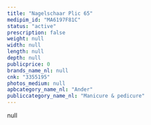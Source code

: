 ```yaml
---
title: "Nagelschaar Plic 65"
medipim_id: "MA6197F81C"
status: "active"
prescription: false
weight: null
width: null
length: null
depth: null
publicprice: 0
brands_name_nl: null
cnk: "3355195"
photos_medium: null
apbcategory_name_nl: "Ander"
publiccategory_name_nl: "Manicure & pedicure"
---
```

null
